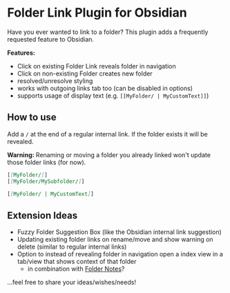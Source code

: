 # Folder Link Plugin for Obsidian

Have you ever wanted to link to a folder? This plugin adds a frequently requested feature to Obsidian.

**Features:**

-   Click on existing Folder Link reveals folder in navigation
-   Click on non-existing Folder creates new folder
-   resolved/unresolve styling
-   works with outgoing links tab too (can be disabled in options)
-   supports usage of display text (e.g. `[[MyFolder/ | MyCustomText]]`)

## How to use

Add a `/` at the end of a regular internal link. If the folder exists it will be revealed.

**Warning:** Renaming or moving a folder you already linked won't update those folder links (for now).

```markdown
[[MyFolder/]]
[[MyFolder/MySubfolder/]]

[[MyFolder/ | MyCustomText]]
```

## Extension Ideas

-   Fuzzy Folder Suggestion Box (like the Obsidian internal link suggestion)
-   Updating existing folder links on rename/move and show warning on delete (similar to regular internal links)
-   Option to instead of revealing folder in navigation open a index view in a tab/view that shows context of that folder
    -   in combination with [Folder Notes](https://github.com/LostPaul/obsidian-folder-notes)?

...feel free to share your ideas/wishes/needs!
